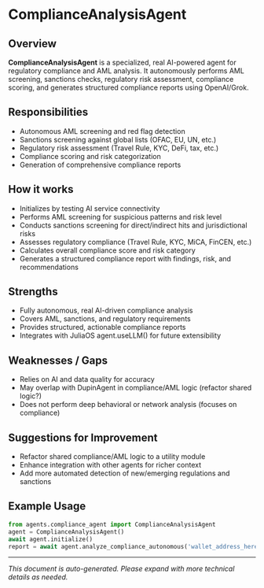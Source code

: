# ComplianceAnalysisAgent

## Overview

**ComplianceAnalysisAgent** is a specialized, real AI-powered agent for regulatory compliance and AML analysis. It autonomously performs AML screening, sanctions checks, regulatory risk assessment, compliance scoring, and generates structured compliance reports using OpenAI/Grok.

## Responsibilities

- Autonomous AML screening and red flag detection
- Sanctions screening against global lists (OFAC, EU, UN, etc.)
- Regulatory risk assessment (Travel Rule, KYC, DeFi, tax, etc.)
- Compliance scoring and risk categorization
- Generation of comprehensive compliance reports

## How it works

- Initializes by testing AI service connectivity
- Performs AML screening for suspicious patterns and risk level
- Conducts sanctions screening for direct/indirect hits and jurisdictional risks
- Assesses regulatory compliance (Travel Rule, KYC, MiCA, FinCEN, etc.)
- Calculates overall compliance score and risk category
- Generates a structured compliance report with findings, risk, and recommendations

## Strengths

- Fully autonomous, real AI-driven compliance analysis
- Covers AML, sanctions, and regulatory requirements
- Provides structured, actionable compliance reports
- Integrates with JuliaOS agent.useLLM() for future extensibility

## Weaknesses / Gaps

- Relies on AI and data quality for accuracy
- May overlap with DupinAgent in compliance/AML logic (refactor shared logic?)
- Does not perform deep behavioral or network analysis (focuses on compliance)

## Suggestions for Improvement

- Refactor shared compliance/AML logic to a utility module
- Enhance integration with other agents for richer context
- Add more automated detection of new/emerging regulations and sanctions

## Example Usage

```python
from agents.compliance_agent import ComplianceAnalysisAgent
agent = ComplianceAnalysisAgent()
await agent.initialize()
report = await agent.analyze_compliance_autonomous('wallet_address_here')
```

---
*This document is auto-generated. Please expand with more technical details as needed.*
